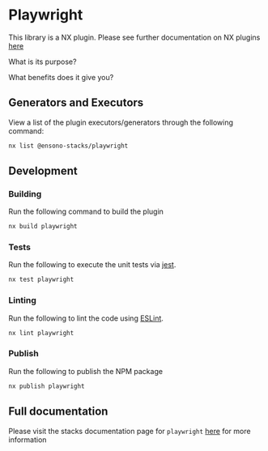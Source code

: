 # Playwright

This library is a NX plugin. Please see further documentation on NX plugins
[here](https://nx.dev/plugin-features/create-your-own-plugin)

What is its purpose?

What benefits does it give you?

## Generators and Executors

View a list of the plugin executors/generators through the following command:

```bash
nx list @ensono-stacks/playwright
```

## Development

### Building

Run the following command to build the plugin

```bash
nx build playwright
```

### Tests

Run the following to execute the unit tests via [jest](https://jestjs.io/).

```bash
nx test playwright
```

### Linting

Run the following to lint the code using [ESLint](https://eslint.org/).

```bash
nx lint playwright
```

### Publish

Run the following to publish the NPM package

```bash
nx publish playwright
```

## Full documentation

Please visit the stacks documentation page for `playwright`
[here](https://stacks.amido.com/docs) for more information

